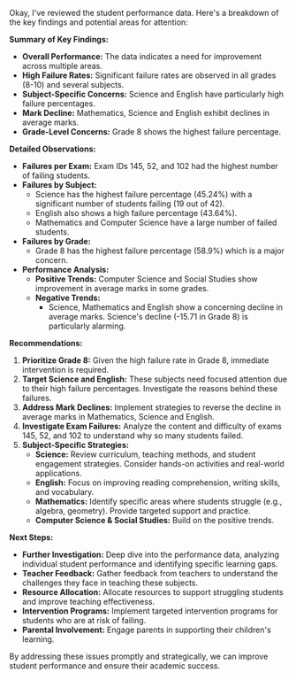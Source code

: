 Okay, I've reviewed the student performance data. Here's a breakdown of the key findings and potential areas for attention:

**Summary of Key Findings:**

*   **Overall Performance:** The data indicates a need for improvement across multiple areas.
*   **High Failure Rates:** Significant failure rates are observed in all grades (8-10) and several subjects.
*   **Subject-Specific Concerns:** Science and English have particularly high failure percentages.
*   **Mark Decline:** Mathematics, Science and English exhibit declines in average marks.
*   **Grade-Level Concerns:** Grade 8 shows the highest failure percentage.

**Detailed Observations:**

*   **Failures per Exam:** Exam IDs 145, 52, and 102 had the highest number of failing students.
*   **Failures by Subject:**
    *   Science has the highest failure percentage (45.24%) with a significant number of students failing (19 out of 42).
    *   English also shows a high failure percentage (43.64%).
    *   Mathematics and Computer Science have a large number of failed students.
*   **Failures by Grade:**
    *   Grade 8 has the highest failure percentage (58.9%) which is a major concern.
*   **Performance Analysis:**
    *   **Positive Trends:** Computer Science and Social Studies show improvement in average marks in some grades.
    *   **Negative Trends:**
        *   Science, Mathematics and English show a concerning decline in average marks. Science's decline (-15.71 in Grade 8) is particularly alarming.

**Recommendations:**

1.  **Prioritize Grade 8:** Given the high failure rate in Grade 8, immediate intervention is required.
2.  **Target Science and English:** These subjects need focused attention due to their high failure percentages. Investigate the reasons behind these failures.
3.  **Address Mark Declines:** Implement strategies to reverse the decline in average marks in Mathematics, Science and English.
4.  **Investigate Exam Failures:** Analyze the content and difficulty of exams 145, 52, and 102 to understand why so many students failed.
5.  **Subject-Specific Strategies:**
    *   **Science:** Review curriculum, teaching methods, and student engagement strategies. Consider hands-on activities and real-world applications.
    *   **English:** Focus on improving reading comprehension, writing skills, and vocabulary.
    *   **Mathematics:** Identify specific areas where students struggle (e.g., algebra, geometry). Provide targeted support and practice.
    *   **Computer Science & Social Studies:** Build on the positive trends.

**Next Steps:**

*   **Further Investigation:** Deep dive into the performance data, analyzing individual student performance and identifying specific learning gaps.
*   **Teacher Feedback:** Gather feedback from teachers to understand the challenges they face in teaching these subjects.
*   **Resource Allocation:** Allocate resources to support struggling students and improve teaching effectiveness.
*   **Intervention Programs:** Implement targeted intervention programs for students who are at risk of failing.
*   **Parental Involvement:** Engage parents in supporting their children's learning.

By addressing these issues promptly and strategically, we can improve student performance and ensure their academic success.
